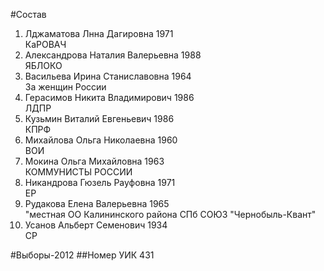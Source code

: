 #Состав
1. Лджаматова Лнна Дагировна 1971   
    КаРОВАЧ
2. Александрова Наталия Валерьевна 1988   
    ЯБЛОКО
3. Васильева Ирина Станиславовна 1964   
    За женщин России
4. Герасимов Никита Владимирович 1986   
    ЛДПР
5. Кузьмин Виталий Евгеньевич 1986   
    КПРФ
6. Михайлова Ольга Николаевна 1960   
    ВОИ
7. Мокина Ольга Михайловна 1963   
    КОММУНИСТЫ РОССИИ
8. Никандрова Гюзель Рауфовна 1971   
    ЕР
9. Рудакова Елена Валерьевна 1965   
    "местная ОО Калининского района СПб СОЮЗ "Чернобыль-Квант"
10. Усанов Альберт Семенович 1934   
    СР

#Выборы-2012
##Номер УИК
431